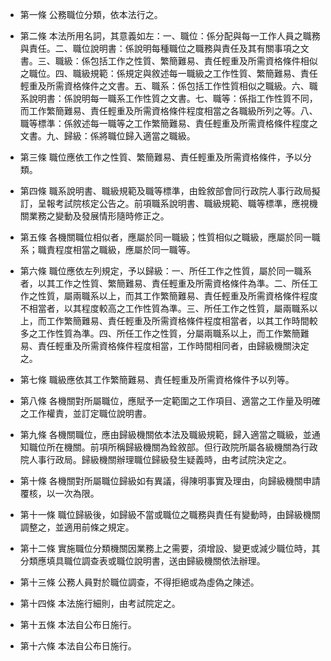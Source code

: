 * 第一條 公務職位分類，依本法行之。

* 第二條 本法所用名詞，其意義如左：一、職位：係分配與每一工作人員之職務與責任。二、職位說明書：係說明每種職位之職務與責任及其有關事項之文書。三、職級：係包括工作之性質、繁簡難易、責任輕重及所需資格條件相似之職位。四、職級規範：係規定與敘述每一職級之工作性質、繁簡難易、責任輕重及所需資格條件之文書。五、職系：係包括工作性質相似之職級。六、職系說明書：係說明每一職系工作性質之文書。七、職等：係指工作性質不同，而工作繁簡難易、責任輕重及所需資格條件程度相當之各職級所列之等。八、職等標準：係敘述每一職等之工作繁簡難易、責任輕重及所需資格條件程度之文書。九、歸級：係將職位歸入適當之職級。

* 第三條 職位應依工作之性質、繁簡難易、責任輕重及所需資格條件，予以分類。

* 第四條 職系說明書、職級規範及職等標準，由銓敘部會同行政院人事行政局擬訂，呈報考試院核定公告之。前項職系說明書、職級規範、職等標準，應視機關業務之變動及發展情形隨時修正之。

* 第五條 各機關職位相似者，應屬於同一職級；性質相似之職級，應屬於同一職系；職責程度相當之職級，應屬於同一職等。

* 第六條 職位應依左列規定，予以歸級：一、所任工作之性質，屬於同一職系者，以其工作之性質、繁簡難易、責任輕重及所需資格條件為準。二、所任工作之性質，屬兩職系以上，而其工作繁簡難易、責任輕重及所需資格條件程度不相當者，以其程度較高之工作性質為準。三、所任工作之性質，屬兩職系以上，而工作繁簡難易、責任輕重及所需資格條件程度相當者，以其工作時間較多之工作性質為準。四、所任工作之性質，分屬兩職系以上，而工作繁簡難易、責任輕重及所需資格條件程度相當，工作時間相同者，由歸級機關決定之。

* 第七條 職級應依其工作繁簡難易、責任輕重及所需資格條件予以列等。

* 第八條 各機關對所屬職位，應賦予一定範圍之工作項目、適當之工作量及明確之工作權責，並訂定職位說明書。

* 第九條 各機關職位，應由歸級機關依本法及職級規範，歸入適當之職級，並通知職位所在機關。前項所稱歸級機關為銓敘部。但行政院所屬各級機關為行政院人事行政局。歸級機關辦理職位歸級發生疑義時，由考試院決定之。

* 第十條 各機關對所屬職位歸級如有異議，得陳明事實及理由，向歸級機關申請覆核，以一次為限。

* 第十一條 職位歸級後，如歸級不當或職位之職務與責任有變動時，由歸級機關調整之，並適用前條之規定。

* 第十二條 實施職位分類機關因業務上之需要，須增設、變更或減少職位時，其分類應填具職位調查表或職位說明書，送由歸級機關依法辦理。

* 第十三條 公務人員對於職位調查，不得拒絕或為虛偽之陳述。

* 第十四條 本法施行細則，由考試院定之。

* 第十五條 本法自公布日施行。

* 第十六條 本法自公布日施行。


